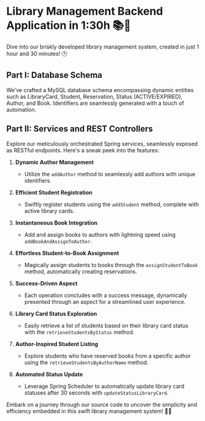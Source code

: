 # Library Management Backend Application in 1:30h 📚🚀

Dive into our briskly developed library management system, created in just 1 hour and 30 minutes! 🕒

## Part I: Database Schema

We've crafted a MySQL database schema encompassing dynamic entities such as LibraryCard, Student, Reservation, Status (ACTIVE/EXPIRED), Author, and Book. Identifiers are seamlessly generated with a touch of automation.

## Part II: Services and REST Controllers

Explore our meticulously orchestrated Spring services, seamlessly exposed as RESTful endpoints. Here's a sneak peek into the features:

1. **Dynamic Author Management**
   - Utilize the `addAuthor` method to seamlessly add authors with unique identifiers.

2. **Efficient Student Registration**
   - Swiftly register students using the `addStudent` method, complete with active library cards.

3. **Instantaneous Book Integration**
   - Add and assign books to authors with lightning speed using `addBookAndAssignToAuthor`.

4. **Effortless Student-to-Book Assignment**
   - Magically assign students to books through the `assignStudentToBook` method, automatically creating reservations.

5. **Success-Driven Aspect**
   - Each operation concludes with a success message, dynamically presented through an aspect for a streamlined user experience.

6. **Library Card Status Exploration**
   - Easily retrieve a list of students based on their library card status with the `retrieveStudentsByStatus` method.

7. **Author-Inspired Student Listing**
   - Explore students who have reserved books from a specific author using the `retrieveStudentsByAuthorName` method.

8. **Automated Status Update**
   - Leverage Spring Scheduler to automatically update library card statuses after 30 seconds with `updateStatusLibraryCard`.

Embark on a journey through our source code to uncover the simplicity and efficiency embedded in this swift library management system! 🚀✨
